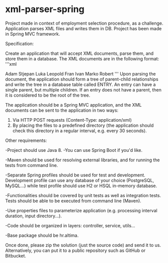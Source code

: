 # xml-parser-spring
Project made in context of employment selection procedure, as a challenge. Application parses XML files and writes them in DB. Project has been made in Spring MVC framework. 

Specification: 

Create an application that will accept XML documents, parse them, and store them in a database.
The XML documents are in the following format: 
'''xml
<?xml version="1.0" encoding="UTF-8"?> 
<entries> <entry>Adam</entry> 
  <entry parentName="Adam">Stjepan</entry> 
  <entry parentName="Stjepan">Luka</entry> 
  <entry parentName="Adam">Leopold</entry> 
  <entry parentName="Leopold">Fran</entry> 
  <entry parentName="Leopold">Ivan</entry> 
  <entry parentName="Ivan">Marko</entry> 
  <entry parentName="Marko">Robert</entry>
</entries>
'''
Upon parsing the document, the application should form a tree of parent-child relationships and write the tree in a database table called ENTRY. An entry can have a single parent, but multiple children. If an entry does not have a parent, then it is considered to be the root of the tree.

The application should be a Spring MVC application, and the XML documents can be sent to the application in two ways:
1. Via HTTP POST requests (Content-Type: application/xml)
2. By placing the files to a predefined directory (the application should check this directory in a regular interval, e.g. every 30 seconds).

Other requirements:

-Project should use Java 8.
-You can use Spring Boot if you'd like.

-Maven should be used for resolving external libraries, and for running the tests from command line.

-Separate Spring profiles should be used for test and development. Development profile can use any database of your choice (PostgreSQL, MySQL...) while test profile should use H2 or HSQL in-memory database.

-Functionalities should be covered by unit tests as well as integration tests. Tests should be able to be executed from command line (Maven).

-Use properties files to parameterize application (e.g. processing interval duration, input directory...).

-Code should be organized in layers: controller, service, utils...

-Base package should be hr.altima.

Once done, please zip the solution (just the source code) and send it to us. Alternatively, you can put it to a public repository such as GitHub or Bitbucket.
